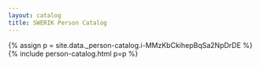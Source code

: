 ```yaml
---
layout: catalog
title: SWERIK Person Catalog
---
```

{% assign p = site.data._person-catalog.i-MMzKbCkihepBqSa2NpDrDE %}
{% include person-catalog.html p=p %}

